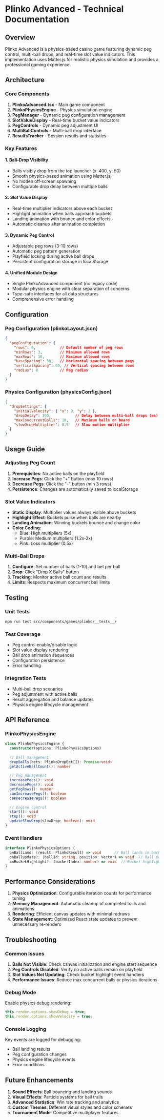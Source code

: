 
# Plinko Advanced - Technical Documentation

## Overview

Plinko Advanced is a physics-based casino game featuring dynamic peg control, multi-ball drops, and real-time slot value indicators. This implementation uses Matter.js for realistic physics simulation and provides a professional gaming experience.

## Architecture

### Core Components

1. **PlinkoAdvanced.tsx** - Main game component
2. **PlinkoPhysicsEngine** - Physics simulation engine
3. **PegManager** - Dynamic peg configuration management
4. **SlotValueDisplay** - Real-time bucket value indicators
5. **PegControls** - Dynamic peg adjustment UI
6. **MultiBallControls** - Multi-ball drop interface
7. **ResultsTracker** - Session results and statistics

### Key Features

#### 1. Ball-Drop Visibility
- Balls visibly drop from the top launcher (x: 400, y: 50)
- Smooth physics-based animation using Matter.js
- No hidden off-screen spawning
- Configurable drop delay between multiple balls

#### 2. Slot Value Display
- Real-time multiplier indicators above each bucket
- Highlight animation when balls approach buckets
- Landing animation with bounce and color effects
- Automatic cleanup after animation completion

#### 3. Dynamic Peg Control
- Adjustable peg rows (3-10 rows)
- Automatic peg pattern generation
- Playfield locking during active ball drops
- Persistent configuration storage in localStorage

#### 4. Unified Module Design
- Single PlinkoAdvanced component (no legacy code)
- Modular physics engine with clear separation of concerns
- Type-safe interfaces for all data structures
- Comprehensive error handling

## Configuration

### Peg Configuration (plinkoLayout.json)
```json
{
  "pegConfiguration": {
    "rows": 6,           // Default number of peg rows
    "minRows": 3,        // Minimum allowed rows
    "maxRows": 10,       // Maximum allowed rows
    "baseSpacing": 50,   // Horizontal spacing between pegs
    "verticalSpacing": 60, // Vertical spacing between rows
    "radius": 8          // Peg radius
  }
}
```

### Physics Configuration (physicsConfig.json)
```json
{
  "dropSettings": {
    "initialVelocity": { "x": 0, "y": 2 },
    "dropDelay": 300,           // Delay between multi-ball drops (ms)
    "maxConcurrentBalls": 10,   // Maximum balls on board
    "slowDropMultiplier": 0.5   // Slow motion multiplier
  }
}
```

## Usage Guide

### Adjusting Peg Count

1. **Prerequisites**: No active balls on the playfield
2. **Increase Pegs**: Click the "+" button (max 10 rows)
3. **Decrease Pegs**: Click the "-" button (min 3 rows)
4. **Persistence**: Changes are automatically saved to localStorage

### Slot Value Indicators

- **Static Display**: Multiplier values always visible above buckets
- **Highlight Effect**: Buckets pulse when balls are nearby
- **Landing Animation**: Winning buckets bounce and change color
- **Color Coding**: 
  - Blue: High multipliers (5x)
  - Purple: Medium multipliers (1.2x-2x)
  - Pink: Loss multiplier (0.5x)

### Multi-Ball Drops

1. **Configure**: Set number of balls (1-10) and bet per ball
2. **Drop**: Click "Drop X Balls" button
3. **Tracking**: Monitor active ball count and results
4. **Limits**: Respects maximum concurrent ball limits

## Testing

### Unit Tests
```bash
npm run test src/components/games/plinko/__tests__/
```

### Test Coverage
- Peg control enable/disable logic
- Slot value display rendering
- Ball drop animation sequences
- Configuration persistence
- Error handling

### Integration Tests
- Multi-ball drop scenarios
- Peg adjustment with active balls
- Result aggregation and balance updates
- Physics engine lifecycle management

## API Reference

### PlinkoPhysicsEngine

```typescript
class PlinkoPhysicsEngine {
  constructor(options: PlinkoPhysicsOptions)
  
  // Ball management
  dropBalls(bets: PlinkoDropBet[]): Promise<void>
  getActiveBallCount(): number
  
  // Peg management
  increasePegs(): void
  decreasePegs(): void
  getPegRows(): number
  canIncreasePegs(): boolean
  canDecreasePegs(): boolean
  
  // Engine control
  start(): void
  stop(): void
  updateSlowDrop(slowDrop: boolean): void
}
```

### Event Handlers

```typescript
interface PlinkoPhysicsOptions {
  onBallLand: (result: PlinkoResult) => void      // Ball lands in bucket
  onBallUpdate?: (ballId: string, position: Vector) => void  // Ball position update
  onBucketHighlight?: (bucketIndex: number) => void  // Bucket highlighting
}
```

## Performance Considerations

1. **Physics Optimization**: Configurable iteration counts for performance tuning
2. **Memory Management**: Automatic cleanup of completed balls and animations
3. **Rendering**: Efficient canvas updates with minimal redraws
4. **State Management**: Optimized React state updates to prevent unnecessary re-renders

## Troubleshooting

### Common Issues

1. **Balls Not Visible**: Check canvas initialization and engine start sequence
2. **Peg Controls Disabled**: Verify no active balls remain on playfield
3. **Slot Values Not Updating**: Check bucket highlight event handlers
4. **Performance Issues**: Reduce max concurrent balls or physics iterations

### Debug Mode

Enable physics debug rendering:
```typescript
this.render.options.showDebug = true;
this.render.options.showVelocity = true;
```

### Console Logging

Key events are logged for debugging:
- Ball landing results
- Peg configuration changes
- Physics engine lifecycle events
- Error conditions

## Future Enhancements

1. **Sound Effects**: Ball bouncing and landing sounds
2. **Visual Effects**: Particle systems for ball trails
3. **Advanced Statistics**: Win rate tracking and analytics
4. **Custom Themes**: Different visual styles and color schemes
5. **Tournament Mode**: Competitive multiplayer features
